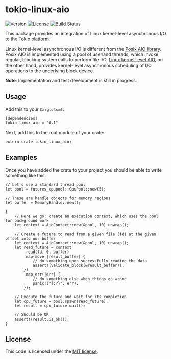 # tokio-linux-aio

[![Version](https://img.shields.io/crates/v/tokio-linux-aio.svg)](https://crates.io/crates/tokio-linux-aio) 
[![License](https://img.shields.io/crates/l/tokio-linux-aio.svg)](https://github.com/hmwill/tokio-linux-aio/blob/master/LICENSE) 
[![Build Status](https://travis-ci.org/hmwill/tokio-linux-aio.svg?branch=master)](https://travis-ci.org/hmwill/tokio-linux-aio)

This package provides an integration of Linux kernel-level asynchronous I/O to the [Tokio platform](https://tokio.rs/). 

Linux kernel-level asynchronous I/O is different from the [Posix AIO library](http://man7.org/linux/man-pages/man7/aio.7.html). Posix AIO is implemented using a pool of userland threads, which invoke regular, blocking system calls to perform file I/O. [Linux kernel-level AIO](http://lse.sourceforge.net/io/aio.html), on the other hand, provides kernel-level asynchronous scheduling of I/O operations to the underlying block device. 

__Note__: Implementation and test development is still in progress.

## Usage

Add this to your `Cargo.toml`:

    [dependencies]
    tokio-linux-aio = "0.1"

Next, add this to the root module of your crate:

    extern crate tokio_linux_aio;

## Examples

Once you have added the crate to your project you should be able to write something like this:

    // Let's use a standard thread pool
    let pool = futures_cpupool::CpuPool::new(5);

    // These are handle objects for memory regions
    let buffer = MemoryHandle::new();

    {
        // Here we go: create an execution context, which uses the pool for background work
        let context = AioContext::new(&pool, 10).unwrap();

        // Create a future to read from a given file (fd) at the given offset into our buffer
        let context = AioContext::new(&pool, 10).unwrap();
        let read_future = context
            .read(fd, 0, buffer)
            .map(move |result_buffer| {
                // do something upon successfully reading the data
                assert!(validate_block(&result_buffer));
            })
            .map_err(|err| {
                // do something else when things go wrong
                panic!("{:?}", err);
            });

        // Execute the future and wait for its completion
        let cpu_future = pool.spawn(read_future);
        let result = cpu_future.wait();

        // Should be OK
        assert!(result.is_ok());
    }

## License

This code is licensed under the [MIT license](https://github.com/hmwill/tokio-linux-aio/blob/master/LICENSE).